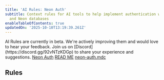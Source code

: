 ```yaml
---
title: 'AI Rules: Neon Auth'
subtitle: Context rules for AI tools to help implement authentication with Stack Auth
  and Neon databases
enableTableOfContents: true
updatedOn: '2025-10-10T13:19:39.261Z'
---
```


<Admonition type="note" title="AI Rules are in Beta">
AI Rules are currently in beta. We're actively improving them and would love to hear your feedback. Join us on [Discord](https://discord.gg/92vNTzKDGp) to share your experience and suggestions.
</Admonition>

<InfoBlock>

<DocsList title="Related docs" theme="docs">
  <a href="/docs/guides/neon-auth">Neon Auth</a>
</DocsList>

<DocsList title="Repository" theme="repo">
  <a href="https://github.com/neondatabase-labs/ai-rules">READ ME</a>
  <a href="https://github.com/neondatabase-labs/ai-rules/blob/main/neon-auth.mdc">neon-auth.mdc</a>
</DocsList>
</InfoBlock>

<AIRule file="neon-auth.mdc" name="Neon Auth" />

## Rules

<ExternalCode
  url="https://raw.githubusercontent.com/neondatabase-labs/ai-rules/main/neon-auth.mdc"
  language="md"
/>
